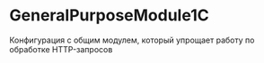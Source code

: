# GeneralPurposeModule1C
Конфигурация с общим модулем, который упрощает работу по обработке HTTP-запросов
